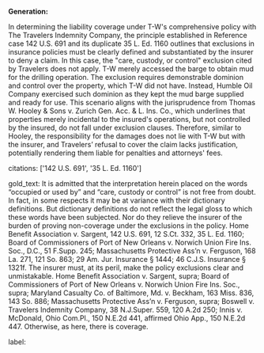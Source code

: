 **Generation:**

In determining the liability coverage under T-W's comprehensive policy with The Travelers Indemnity Company, the principle established in Reference case 142 U.S. 691 and its duplicate 35 L. Ed. 1160 outlines that exclusions in insurance policies must be clearly defined and substantiated by the insurer to deny a claim. In this case, the "care, custody, or control" exclusion cited by Travelers does not apply. T-W merely accessed the barge to obtain mud for the drilling operation. The exclusion requires demonstrable dominion and control over the property, which T-W did not have. Instead, Humble Oil Company exercised such dominion as they kept the mud barge supplied and ready for use. This scenario aligns with the jurisprudence from Thomas W. Hooley & Sons v. Zurich Gen. Acc. & L. Ins. Co., which underlines that properties merely incidental to the insured's operations, but not controlled by the insured, do not fall under exclusion clauses. Therefore, similar to Hooley, the responsibility for the damages does not lie with T-W but with the insurer, and Travelers’ refusal to cover the claim lacks justification, potentially rendering them liable for penalties and attorneys' fees.

citations: ['142 U.S. 691', '35 L. Ed. 1160']

gold_text: It is admitted that the interpretation herein placed on the words “occupied or used by” and “care, custody or control” is not free from doubt. In fact, in some respects it may be at variance with their dictionary definitions. But dictionary definitions do not reflect the legal gloss to which these words have been subjected. Nor do they relieve the insurer of the burden of proving non-coverage under the exclusions in the policy. Home Benefit Association v. Sargent, 142 U.S. 691, 12 S.Ct. 332, 35 L. Ed. 1160; Board of Commissioners of Port of New Orleans v. Norwich Union Fire Ins. Soc., D.C., 51 F.Supp. 245; Massachusetts Protective Ass’n v. Ferguson, 168 La. 271, 121 So. 863; 29 Am. Jur. Insurance § 1444; 46 C.J.S. Insurance § 1321f. The insurer must, at its peril, make the policy exclusions clear and unmistakable. Home Benefit Association v. Sargent, supra; Board of Commissioners of Port of New Orleans v. Norwich Union Fire Ins. Soc., supra; Maryland Casualty Co. of Baltimore, Md. v. Beckham, 163 Miss. 836, 143 So. 886; Massachusetts Protective Ass’n v. Ferguson, supra; Boswell v. Travelers Indemnity Company, 38 N.J.Super. 559, 120 A.2d 250; Innis v. McDonald, Ohio Com.Pl., 150 N.E.2d 441, affirmed Ohio App., 150 N.E.2d 447. Otherwise, as here, there is coverage.

label: 